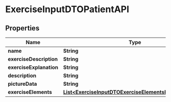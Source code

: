 

# ExerciseInputDTOPatientAPI


## Properties

| Name | Type | Description | Notes |
|------------ | ------------- | ------------- | -------------|
|**name** | **String** |  |  [optional] |
|**exerciseDescription** | **String** |  |  [optional] |
|**exerciseExplanation** | **String** |  |  [optional] |
|**description** | **String** |  |  [optional] |
|**pictureData** | **String** |  |  [optional] |
|**exerciseElements** | [**List&lt;ExerciseInputDTOExerciseElementsInnerPatientAPI&gt;**](ExerciseInputDTOExerciseElementsInnerPatientAPI.md) |  |  [optional] |



